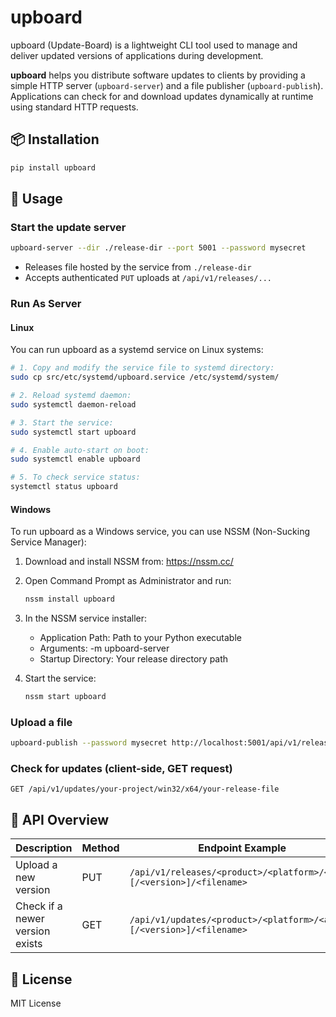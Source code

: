# upboard

upboard (Update-Board) is a lightweight CLI tool used to manage and deliver updated versions of applications during development.

**upboard** helps you distribute software updates to clients by providing a simple HTTP server (`upboard-server`) and a   file publisher (`upboard-publish`). Applications can check for and download updates dynamically at runtime using standard HTTP requests.

## 📦 Installation

```bash
pip install upboard
```

## 🚀 Usage

### Start the update server

```bash
upboard-server --dir ./release-dir --port 5001 --password mysecret
```

- Releases file hosted by the service from `./release-dir`
- Accepts authenticated `PUT` uploads at `/api/v1/releases/...`

### Run As Server

#### Linux

You can run upboard as a systemd service on Linux systems:

```bash
# 1. Copy and modify the service file to systemd directory:
sudo cp src/etc/systemd/upboard.service /etc/systemd/system/

# 2. Reload systemd daemon:
sudo systemctl daemon-reload

# 3. Start the service:
sudo systemctl start upboard

# 4. Enable auto-start on boot:
sudo systemctl enable upboard

# 5. To check service status:
systemctl status upboard
```

#### Windows

To run upboard as a Windows service, you can use NSSM (Non-Sucking Service Manager):

1. Download and install NSSM from: <https://nssm.cc/>

2. Open Command Prompt as Administrator and run:

    ```cmd
    nssm install upboard
    ```

3. In the NSSM service installer:
   - Application Path: Path to your Python executable
   - Arguments: -m upboard-server
   - Startup Directory: Your release directory path

4. Start the service:

    ```cmd
    nssm start upboard
    ```

### Upload a file

```bash
upboard-publish --password mysecret http://localhost:5001/api/v1/releases/win32/x64/ your-release-file
```

### Check for updates (client-side, GET request)

```http
GET /api/v1/updates/your-project/win32/x64/your-release-file
```

## 📁 API Overview

| Description                     | Method | Endpoint Example                                                      |
|---------------------------------|--------|-----------------------------------------------------------------------|
| Upload a new version            | PUT    | `/api/v1/releases/<product>/<platform>/<arch>[/<version>]/<filename>` |
| Check if a newer version exists | GET    | `/api/v1/updates/<product>/<platform>/<arch>[/<version>]/<filename>`  |

## 📄 License

MIT License
